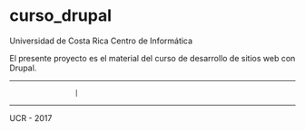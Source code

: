 # curso_drupal

Universidad de Costa Rica
Centro de Informática

El presente proyecto es el material del curso de desarrollo de sitios web con Drupal.

----------------------------------------
					|
-----------------------------------------

UCR - 2017
